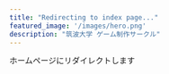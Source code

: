 ```yaml
---
title: "Redirecting to index page..."
featured_image: '/images/hero.png'
description: "筑波大学 ゲーム制作サークル"
---
```


ホームページにリダイレクトします